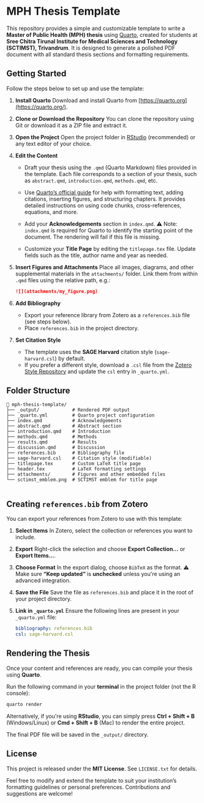 # MPH Thesis Template

This repository provides a simple and customizable template to write a **Master of Public Health (MPH) thesis** using [Quarto](https://quarto.org/), created for students at **Sree Chitra Tirunal Institute for Medical Sciences and Technology (SCTIMST), Trivandrum**. It is designed to generate a polished PDF document with all standard thesis sections and formatting requirements.

## Getting Started

Follow the steps below to set up and use the template:

1.  **Install Quarto** Download and install Quarto from [https://quarto.org](https://quarto.org/).

2.  **Clone or Download the Repository** You can clone the repository using Git or download it as a ZIP file and extract it.

3.  **Open the Project** Open the project folder in [RStudio](https://posit.co/download/rstudio/) (recommended) or any text editor of your choice.

4. **Edit the Content**

   - Draft your thesis using the `.qmd` (Quarto Markdown) files provided in the template. Each file corresponds to a section of your thesis, such as `abstract.qmd`, `introduction.qmd`, `methods.qmd`, etc.

   - Use [Quarto’s official guide](https://quarto.org/docs/guide/) for help with formatting text, adding citations, inserting figures, and structuring chapters. It provides detailed instructions on using code chunks, cross-references, equations, and more.

   - Add your **Acknowledgements** section in `index.qmd`.
     ⚠️ Note: `index.qmd` is required for Quarto to identify the starting point of the document. The rendering will fail if this file is missing.

   - Customize your **Title Page** by editing the `titlepage.tex` file. Update fields such as the title, author name and year as needed.

5.  **Insert Figures and Attachments** Place all images, diagrams, and other supplemental materials in the `attachments/` folder. Link them from within `.qmd` files using the relative path, e.g.:

    ``` markdown
    ![](attachments/my_figure.png)
    ```

6.  **Add Bibliography**

    -   Export your reference library from Zotero as a `references.bib` file (see steps below).
    -   Place `references.bib` in the project directory.

7.  **Set Citation Style**

    -   The template uses the **SAGE Harvard** citation style (`sage-harvard.csl`) by default.
    -   If you prefer a different style, download a `.csl` file from the [Zotero Style Repository](https://www.zotero.org/styles) and update the `csl` entry in `_quarto.yml`.

## Folder Structure

```         
📁 mph-thesis-template/
├── _output/            # Rendered PDF output
├── _quarto.yml         # Quarto project configuration
├── index.qmd           # Acknowledgements
├── abstract.qmd        # Abstract section
├── introduction.qmd    # Introduction
├── methods.qmd         # Methods
├── results.qmd         # Results
├── discussion.qmd      # Discussion
├── references.bib      # Bibliography file
├── sage-harvard.csl    # Citation style (modifiable)
├── titlepage.tex       # Custom LaTeX title page
├── header.tex          # LaTeX formatting settings
├── attachments/        # Figures and other embedded files
└── sctimst_emblem.png  # SCTIMST emblem for title page
 
```

## Creating `references.bib` from Zotero

You can export your references from Zotero to use with this template:

1.  **Select Items** In Zotero, select the collection or references you want to include.

2.  **Export** Right-click the selection and choose **Export Collection...** or **Export Items...**.

3.  **Choose Format** In the export dialog, choose `BibTeX` as the format. ⚠️ Make sure **“Keep updated”** is **unchecked** unless you're using an advanced integration.

4.  **Save the File** Save the file as `references.bib` and place it in the root of your project directory.

5.  **Link in `_quarto.yml`** Ensure the following lines are present in your `_quarto.yml` file:

    ``` yaml
    bibliography: references.bib
    csl: sage-harvard.csl
    ```

## Rendering the Thesis

Once your content and references are ready, you can compile your thesis using **Quarto**.

Run the following command in your **terminal** in the project folder (not the R console):

``` bash
quarto render
```

Alternatively, if you're using **RStudio**, you can simply press **Ctrl + Shift + B** (Windows/Linux) or **Cmd + Shift + B** (Mac) to render the entire project.

The final PDF file will be saved in the `_output/` directory.

## License

This project is released under the **MIT License**. See `LICENSE.txt` for details.

Feel free to modify and extend the template to suit your institution’s formatting guidelines or personal preferences. Contributions and suggestions are welcome!

